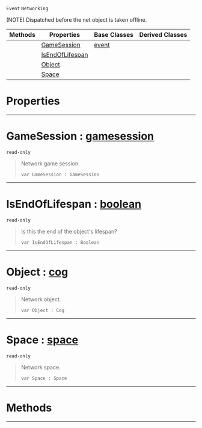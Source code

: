  `Event` `Networking`



(NOTE) Dispatched before the net object is taken offline.

|Methods|Properties|Base Classes|Derived Classes|
|---|---|---|---|
| |[GameSession](netobjectoffline.md#gamesession-zilch-engine)|[event](event.md)| |
| |[IsEndOfLifespan](netobjectoffline.md#isendoflifespan-zilch-eng)| | |
| |[Object](netobjectoffline.md#object-zilch-engine-docum)| | |
| |[Space](netobjectoffline.md#space-zilch-engine-docume)| | |


 #  Properties


---  
 #  GameSession : [gamesession](gamesession.md)

 `read-only`

> Network game session.
> ```TS:Nada
> var GameSession : GameSession


---  
 #  IsEndOfLifespan : [boolean](../nada_base_types/boolean.md)

 `read-only`

> Is this the end of the object's lifespan?
> ```TS:Nada
> var IsEndOfLifespan : Boolean


---  
 #  Object : [cog](cog.md)

 `read-only`

> Network object.
> ```TS:Nada
> var Object : Cog


---  
 #  Space : [space](space.md)

 `read-only`

> Network space.
> ```TS:Nada
> var Space : Space


---  
 #  Methods


---  
 

 